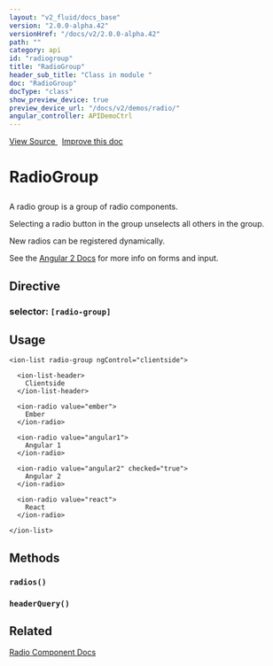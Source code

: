 ```yaml
---
layout: "v2_fluid/docs_base"
version: "2.0.0-alpha.42"
versionHref: "/docs/v2/2.0.0-alpha.42"
path: ""
category: api
id: "radiogroup"
title: "RadioGroup"
header_sub_title: "Class in module "
doc: "RadioGroup"
docType: "class"
show_preview_device: true
preview_device_url: "/docs/v2/demos/radio/"
angular_controller: APIDemoCtrl 
---
```





<div class="improve-docs">
<a href='http://github.com/driftyco/ionic2/tree/master/ionic/components/radio/radio.ts#L6'>
View Source
</a>
&nbsp;
<a href='http://github.com/driftyco/ionic2/edit/master/ionic/components/radio/radio.ts#L6'>
Improve this doc
</a>
</div>





<h1 class="api-title">


RadioGroup






</h1>






<p>A radio group is a group of radio components.</p>
<p>Selecting a radio button in the group unselects all others in the group.</p>
<p>New radios can be registered dynamically.</p>
<p>See the <a href="https://angular.io/docs/js/latest/api/forms/">Angular 2 Docs</a> for more info on forms and input.</p>


<h2>Directive</h2>
<h3>selector: <code>[radio-group]</code></h3>
<!-- @usage tag -->

<h2>Usage</h2>

<pre><code class="lang-html">&lt;ion-list radio-group ngControl=&quot;clientside&quot;&gt;

  &lt;ion-list-header&gt;
    Clientside
  &lt;/ion-list-header&gt;

  &lt;ion-radio value=&quot;ember&quot;&gt;
    Ember
  &lt;/ion-radio&gt;

  &lt;ion-radio value=&quot;angular1&quot;&gt;
    Angular 1
  &lt;/ion-radio&gt;

  &lt;ion-radio value=&quot;angular2&quot; checked=&quot;true&quot;&gt;
    Angular 2
  &lt;/ion-radio&gt;

  &lt;ion-radio value=&quot;react&quot;&gt;
    React
  &lt;/ion-radio&gt;

&lt;/ion-list&gt;
</code></pre>




<!-- @property tags -->


<!-- methods on the class -->

<h2>Methods</h2>

<div id="radios"></div>

<h3>
<code>radios()</code>
  

</h3>












<div id="headerQuery"></div>

<h3>
<code>headerQuery()</code>
  

</h3>










<!-- related link -->

<h2>Related</h2>

<a href='/docs/v2/components#radio'>Radio Component Docs</a><!-- end content block -->


<!-- end body block -->

